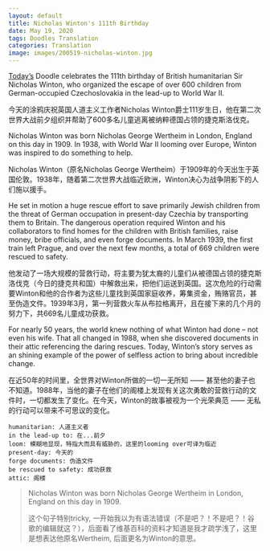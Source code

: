 ```yaml
---
layout: default
title: Nicholas Winton's 111th Birthday
date: May 19, 2020
tags: Doodles Translation
categories: Translation
image: images/200519-nicholas-winton.jpg
---
```


[Today’s](https://www.google.com/doodles/nicholas-wintons-111th-birthday) Doodle celebrates the 111th birthday of British humanitarian Sir Nicholas Winton, who organized the escape of over 600 children from German-occupied Czechoslovakia in the lead-up to World War II.

今天的涂鸦庆祝英国人道主义工作者Nicholas Winton爵士111岁生日，他在第二次世界大战前夕组织并帮助了600多名儿童逃离被纳粹德国占领的捷克斯洛伐克。

Nicholas Winton was born Nicholas George Wertheim in London, England on this day in 1909. In 1938, with World War II looming over Europe, Winton was inspired to do something to help.

Nicholas Winton（原名Nicholas George Wertheim）于1909年的今天出生于英国伦敦。1938年，随着第二次世界大战临近欧洲，Winton决心为战争阴影下的人们施以援手。

He set in motion a huge rescue effort to save primarily Jewish children from the threat of German occupation in present-day Czechia by transporting them to Britain. The dangerous operation required Winton and his collaborators to find homes for the children with British families, raise money, bribe officials, and even forge documents. In March 1939, the first train left Prague, and over the next few months, a total of 669 children were rescued to safety.

他发动了一场大规模的营救行动，将主要为犹太裔的儿童们从被德国占领的捷克斯洛伐克（今日的捷克共和国）中解救出来，把他们运送到英国。这次危险的行动需要Winton和他的合作者为这些儿童找到英国家庭收养，筹集资金，贿赂官员，甚至伪造文件。1939年3月，第一列营救火车从布拉格离开，且在接下来的几个月的努力下，共669名儿童成功获救。

For nearly 50 years, the world knew nothing of what Winton had done – not even his wife. That all changed in 1988, when she discovered documents in their attic referencing the daring rescues. Today, Winton’s story serves as an shining example of the power of selfless action to bring about incredible change.

在近50年的时间里，全世界对Winton所做的一切一无所知 —— 甚至他的妻子也不知道。1988年，当他的妻子在他们的阁楼上发现有关这次勇敢的营救行动的文件时，一切都发生了变化。在今天，Winton的故事被视为一个光荣典范 —— 无私的行动可以带来不可思议的变化。


```text
humanitarian: 人道主义者
in the lead-up to: 在...前夕
loom: 模糊地显现，特指大而具有威胁的，这里的looming over可译为临近
present-day: 今天的
forge documents: 伪造文件
be rescued to safety: 成功获救
attic: 阁楼
```

> Nicholas Winton was born Nicholas George Wertheim in London, England on this day in 1909.
>
> 这个句子特别tricky, 一开始我以为有语法错误（不是吧？！不是吧？！谷歌的编辑就这？），后面看了维基百科的资料才知道是我才疏学浅了，这里是想表达他原名Wertheim, 后面更名为Winton的意思。